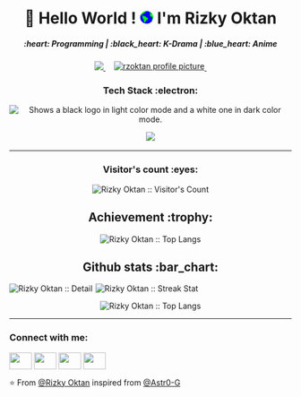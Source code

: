 
<h1 align="center">👋 Hello World !  <img src="https://raw.githubusercontent.com/rainerhosch/rainerhosch/refs/heads/main/assets/images/Earth.gif" width="24px"> I'm Rizky Oktan </h1>
  
<h5 align="center"> :heart: Programming | :black_heart: K-Drama | :blue_heart: Anime </h5>
<div align="center">
  <a href="https://open.spotify.com/playlist/3Ds5rNkwD81PzP4732D1KE">
    <img media="(prefers-color-scheme: dark)" src="https://spodify.gewang.wiki/api/spotify?background_color=0d1117&border_color=2325f" />
  </a>
  </a>
  <a href="https://www.instagram.com/rz.oktan/" target="_blank">
    <img src="https://github.com/rzoktan/rzoktan/blob/main/assets/images/ig240.png" width="auto" height="133" alt="rzoktan profile picture" style="vertical-align: top; margin-left: 15px;"/>
  </a>
  <img src="https://record.gewang.wiki/entry/1/" onError="this.style.display = 'none';" alt=""/>
</div>

<h3 align="center">Tech Stack :electron: </h3>
<p align="center">
  <picture>
    <source media="(prefers-color-scheme: dark)" srcset="https://streak-stats.demolab.com?user=rzoktan&theme=dark&hide_border=true&background=0D1117&stroke=ffffff&ring=FE0034&fire=FE0034&currStreakLabel=EBEBEB" width = 500>
    <source media="(prefers-color-scheme: light)" srcset="https://streak-stats.demolab.com?user=rzoktan&hide_border=true&background=FFFFFF&ring=FE0034&fire=FE0034&currStreakLabel=FE0034" width = 500>
    <img alt="Shows a black logo in light color mode and a white one in dark color mode." src="">
  </picture>
</p>
<p align="center">
  <a>
      <img media="(prefers-color-scheme: dark)" src="https://skillicons.dev/icons?i=nodejs,js,ts,vscode,linux,java,html,python,golang,css,react,nextjs,gcp,aws,vercel,tailwind,selenium,discord,github,md,xd,pr,ae,ps&theme=dark&perline=25" />
  </a>
</p>
<hr>
<h3 align="center">Visitor's count :eyes:</h3>
<p align="center"><img src="https://profile-counter.glitch.me/{rainerhosch}/count.svg" alt="Rizky Oktan :: Visitor's Count" /></p>

<h2 align="center"> Achievement :trophy:</h2>
<p align="center"><img src="https://github-profile-trophy.vercel.app/?username=rainerhosch&theme=onedark&row=2&column=4" alt="Rizky Oktan :: Top Langs" /></p>

<!-- <h2>Github Stats</h2> -->
<h2 align="center">Github stats :bar_chart:</h2>

<p align='left'><img  width="350" src="https://github-readme-stats.vercel.app/api?username=rainerhosch&count_private=true&show_icons=true&theme=tokyonight" alt="Rizky Oktan :: Detail" />
<img align="right" width="350" src="https://github-readme-streak-stats.herokuapp.com/?user=rainerhosch&&theme=tokyonight" alt="Rizky Oktan :: Streak Stat" /></p>
<p align="center"><img width="400" src="https://github-readme-stats.vercel.app/api/top-langs/?username=rainerhosch&langs_count=10&theme=tokyonight&layout=donut" alt="Rizky Oktan :: Top Langs" /></p>


---


<h3 align="left">Connect with me:</h3>
<div align="left">
<a href="https://x.com/onchainmfer" target="blank"><img align="center" src="https://cdn.jsdelivr.net/npm/simple-icons@3.0.1/icons/twitter.svg" alt="" height="30" width="40"/></a>
<a href="https://www.linkedin.com/in/rizky-ardiansyah-5ba6b9289/" target="blank"><img align="center" src="https://cdn.jsdelivr.net/npm/simple-icons@3.0.1/icons/linkedin.svg" alt="" height="30" width="40" /></a>
<a href="https://instagram.com/rz._.ar" target="blank"><img align="center" src="https://cdn.jsdelivr.net/npm/simple-icons@3.0.1/icons/instagram.svg" alt="" height="30" width="40" /></a>
<a href="seu link" target="blank"><img align="center" src="https://cdn.jsdelivr.net/npm/simple-icons@3.0.1/icons/youtube.svg" alt="" height="30" width="40" /></a>
</div>

⭐️ From [@Rizky Oktan](https://github.com/rainerhosch) inspired from [@Astr0-G](https://github.com/Astr0-G)

